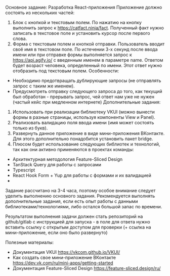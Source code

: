 Основное задание: Разработка React-приложения
Приложение должно состоять из нескольких частей:
1. Блок с кнопкой и текстовым полем. По нажатию на кнопку выполнить запрос к https://catfact.ninja/fact. Полученный факт нужно записать в текстовое поле и установить курсор после первого слова.
2. Форма с текстовым полем и кнопкой отправки. Пользователь вводит своё имя в текстовом поле. По истечении 3-х секунд после ввода имени или при отправке формы выполняется запрос к https://api.agify.io/ с введенным именем в параметре name. Ответом будет возраст человека, определенный по имени. Этот ответ нужно отобразить под текстовым полем.
Особенности:
+ Необходимо предотвращать дублирующие запросы (не отправлять запрос с таким же именем).
+ Предусмотреть отправку следующего запроса до того, как текущий был обработан - прерывать запрос, чей ответ нам уже не нужен (частый кейс при медленном интернете)
Дополнительные задания:
1. Использовать при реализации библиотеку VKUI (можно вынести формы в разные страницы, используя компоненты View и Panel).
2. Реализовать валидацию поля ввода имени (имя может состоять только из букв).
3. Развернуть данное приложение в виде мини-приложения ВКонтакте. Для этого дополнительно понадобится установить пакет bridge.
4. Плюсом будет использование следующих библиотек и технологий, так как они активно применяются в проектах команды:
+ Архитектурная методология Feature-Sliced Design
+ TanStack Query для работы с запросами
+ Typescript
+ React Hook Form + Yup для работы с формами и их валидацией
+ 
Задание рассчитано на 3-4 часа, поэтому особое внимание следует уделить выполнению основного задания. Рекомендуется выполнять дополнительные задания, если есть опыт работы с данными библиотеками/технологиями, либо остался большой запас по времени.

Результатом выполнения задачи должен стать репозиторий на github/gitlab с инструкцией для запуска - в поле для ответа нужно вставить ссылку с открытым доступом для проверки (+ ссылка на мини-приложение, если оно было развернуто)

Полезные материалы:
+ Документация VKUI https://vkcom.github.io/VKUI/
+ Как создать свое мини-приложение ВКонтакте https://dev.vk.com/ru/mini-apps/getting-started
+ Документация Feature-Sliced Design https://feature-sliced.design/ru/
